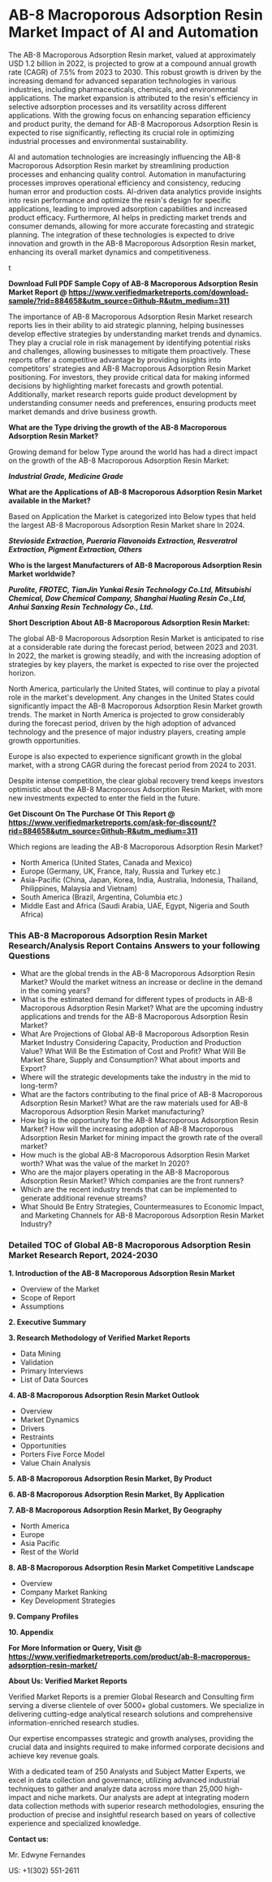 <meta name="title" content="Global AB-8 Macroporous Adsorption Resin Market Impact of AI and Automation"><meta name="description" content="The AB-8 Macroporous Adsorption Resin market, valued at approximately USD 1.2 billion in 2022, is projected to grow at a compound annual growth rate (CAGR) of 7.5% fro"><meta name="title" content="AB-8 Macroporous Adsorption Resin Market Size, Share, Scope, Trends, Growth, Opportunities, Analysis, Forecast"><h1>AB-8 Macroporous Adsorption Resin Market Impact of AI and Automation</h1><p>The AB-8 Macroporous Adsorption Resin market, valued at approximately USD 1.2 billion in 2022, is projected to grow at a compound annual growth rate (CAGR) of 7.5% from 2023 to 2030. This robust growth is driven by the increasing demand for advanced separation technologies in various industries, including pharmaceuticals, chemicals, and environmental applications. The market expansion is attributed to the resin's efficiency in selective adsorption processes and its versatility across different applications. With the growing focus on enhancing separation efficiency and product purity, the demand for AB-8 Macroporous Adsorption Resin is expected to rise significantly, reflecting its crucial role in optimizing industrial processes and environmental sustainability.</p><p>AI and automation technologies are increasingly influencing the AB-8 Macroporous Adsorption Resin market by streamlining production processes and enhancing quality control. Automation in manufacturing processes improves operational efficiency and consistency, reducing human error and production costs. AI-driven data analytics provide insights into resin performance and optimize the resin's design for specific applications, leading to improved adsorption capabilities and increased product efficacy. Furthermore, AI helps in predicting market trends and consumer demands, allowing for more accurate forecasting and strategic planning. The integration of these technologies is expected to drive innovation and growth in the AB-8 Macroporous Adsorption Resin market, enhancing its overall market dynamics and competitiveness.</p>t</p><p id="" class=""><strong>Download Full PDF Sample Copy of AB-8 Macroporous Adsorption Resin Market Report @ <a href="https://www.verifiedmarketreports.com/download-sample/?rid=884658&utm_source=Github-R&utm_medium=311" target="_blank">https://www.verifiedmarketreports.com/download-sample/?rid=884658&utm_source=Github-R&utm_medium=311</a></strong></p><p>The importance of&nbsp;AB-8 Macroporous Adsorption Resin Market research reports lies in their ability to aid strategic planning, helping businesses develop effective strategies by understanding market trends and dynamics. They play a crucial role in risk management by identifying potential risks and challenges, allowing businesses to mitigate them proactively. These reports offer a competitive advantage by providing insights into competitors' strategies and AB-8 Macroporous Adsorption Resin Market positioning. For investors, they provide critical data for making informed decisions by highlighting market forecasts and growth potential. Additionally, market research reports guide product development by understanding consumer needs and preferences, ensuring products meet market demands and drive business growth.</p><p><strong>What are the&nbsp;Type driving the growth of the AB-8 Macroporous Adsorption Resin Market?</strong></p><p id="" class="">Growing demand for below Type around the world has had a direct impact on the growth of the AB-8 Macroporous Adsorption Resin Market:</p><em><strong>Industrial Grade, Medicine Grade</strong></em></p><strong>What are the&nbsp;Applications&nbsp;of AB-8 Macroporous Adsorption Resin Market available in the Market?</strong></p><p id="" class="">Based on Application the Market is categorized into Below types that held the largest AB-8 Macroporous Adsorption Resin Market share In 2024.</p><em><strong>Stevioside Extraction, Pueraria Flavonoids Extraction, Resveratrol Extraction, Pigment Extraction, Others</strong></em></p><strong>Who is the largest Manufacturers of AB-8 Macroporous Adsorption Resin Market worldwide?</strong></p><p><em><strong>Purolite, FROTEC, TianJin Yunkai Resin Technology Co.Ltd, Mitsubishi Chemical, Dow Chemical Company, Shanghai Hualing Resin Co.,Ltd, Anhui Sanxing Resin Technology Co., Ltd.</strong></em></p><p id="" class=""><strong>Short Description About AB-8 Macroporous Adsorption Resin Market:</strong></p><p>The global AB-8 Macroporous Adsorption Resin Market is anticipated to rise at a considerable rate during the forecast period, between 2023 and 2031. In 2022, the market is growing steadily, and with the increasing adoption of strategies by key players, the market is expected to rise over the projected horizon.</p><p>North America, particularly the United States, will continue to play a pivotal role in the market's development. Any changes in the United States could significantly impact the AB-8 Macroporous Adsorption Resin Market growth trends. The market in North America is projected to grow considerably during the forecast period, driven by the high adoption of advanced technology and the presence of major industry players, creating ample growth opportunities.</p><p>Europe is also expected to experience significant growth in the global market, with a strong CAGR during the forecast period from 2024 to 2031.</p><p>Despite intense competition, the clear global recovery trend keeps investors optimistic about the AB-8 Macroporous Adsorption Resin Market, with more new investments expected to enter the field in the future.</p><p id="" class=""><strong>Get Discount On The Purchase Of This Report @ <a href="https://www.verifiedmarketreports.com/ask-for-discount/?rid=884658&utm_source=Github-R&utm_medium=311" target="_blank">https://www.verifiedmarketreports.com/ask-for-discount/?rid=884658&utm_source=Github-R&utm_medium=311</a></strong></p>Which regions are leading the AB-8 Macroporous Adsorption Resin Market?</p><ul><li>North America (United States, Canada and Mexico)</li><li>Europe (Germany, UK, France, Italy, Russia and Turkey etc.)</li><li>Asia-Pacific (China, Japan, Korea, India, Australia, Indonesia, Thailand, Philippines, Malaysia and Vietnam)</li><li>South America (Brazil, Argentina, Columbia etc.)</li><li>Middle East and Africa (Saudi Arabia, UAE, Egypt, Nigeria and South Africa)</li></ul><h3 id="" class="">This AB-8 Macroporous Adsorption Resin Market Research/Analysis Report Contains Answers to your following Questions</h3><ul><li>What are the global trends in the AB-8 Macroporous Adsorption Resin Market? Would the market witness an increase or decline in the demand in the coming years?</li><li>What is the estimated demand for different types of products in AB-8 Macroporous Adsorption Resin Market? What are the upcoming industry applications and trends for the AB-8 Macroporous Adsorption Resin Market?</li><li>What Are Projections of Global AB-8 Macroporous Adsorption Resin Market Industry Considering Capacity, Production and Production Value? What Will Be the Estimation of Cost and Profit? What Will Be Market Share, Supply and Consumption? What about imports and Export?</li><li>Where will the strategic developments take the industry in the mid to long-term?</li><li>What are the factors contributing to the final price of AB-8 Macroporous Adsorption Resin Market? What are the raw materials used for AB-8 Macroporous Adsorption Resin Market manufacturing?</li><li>How big is the opportunity for the AB-8 Macroporous Adsorption Resin Market? How will the increasing adoption of AB-8 Macroporous Adsorption Resin Market for mining impact the growth rate of the overall market?</li><li>How much is the global AB-8 Macroporous Adsorption Resin Market worth? What was the value of the market In 2020?</li><li>Who are the major players operating in the AB-8 Macroporous Adsorption Resin Market? Which companies are the front runners?</li><li>Which are the recent industry trends that can be implemented to generate additional revenue streams?</li><li>What Should Be Entry Strategies, Countermeasures to Economic Impact, and Marketing Channels for AB-8 Macroporous Adsorption Resin Market Industry?</li></ul><h3 id="" class="">Detailed TOC of Global AB-8 Macroporous Adsorption Resin Market Research Report, 2024-2030</h3><p id="" class=""><strong>1. Introduction of the AB-8 Macroporous Adsorption Resin Market</strong></p><ul><li>Overview of the Market</li><li>Scope of Report</li><li>Assumptions</li></ul><p id="" class=""><strong>2. Executive Summary</strong></p><p id="" class=""><strong>3. Research Methodology of Verified Market Reports</strong></p><ul><li>Data Mining</li><li>Validation</li><li>Primary Interviews</li><li>List of Data Sources</li></ul><p id="" class=""><strong>4. AB-8 Macroporous Adsorption Resin Market Outlook</strong></p><ul><li>Overview</li><li>Market Dynamics</li><li>Drivers</li><li>Restraints</li><li>Opportunities</li><li>Porters Five Force Model</li><li>Value Chain Analysis</li></ul><p id="" class=""><strong>5. AB-8 Macroporous Adsorption Resin Market, By Product</strong></p><p id="" class=""><strong>6. AB-8 Macroporous Adsorption Resin Market, By Application</strong></p><p id="" class=""><strong>7. AB-8 Macroporous Adsorption Resin Market, By Geography</strong></p><ul><li>North America</li><li>Europe</li><li>Asia Pacific</li><li>Rest of the World</li></ul><p id="" class=""><strong>8. AB-8 Macroporous Adsorption Resin Market Competitive Landscape</strong></p><ul><li>Overview</li><li>Company Market Ranking</li><li>Key Development Strategies</li></ul><p id="" class=""><strong>9. Company Profiles</strong></p><p id="" class=""><strong>10. Appendix</strong></p><p id="" class=""><strong>For More Information or Query, Visit @ <a href="https://www.verifiedmarketreports.com/product/ab-8-macroporous-adsorption-resin-market/" target="_blank">https://www.verifiedmarketreports.com/product/ab-8-macroporous-adsorption-resin-market/</a></strong></p><p id="" class=""><strong>About Us: Verified Market Reports</strong></p><p id="" class="">Verified Market Reports is a premier Global Research and Consulting firm serving a diverse clientele of over 5000+ global customers. We specialize in delivering cutting-edge analytical research solutions and comprehensive information-enriched research studies.</p><p id="" class="">Our expertise encompasses strategic and growth analyses, providing the crucial data and insights required to make informed corporate decisions and achieve key revenue goals.</p><p id="" class="">With a dedicated team of 250 Analysts and Subject Matter Experts, we excel in data collection and governance, utilizing advanced industrial techniques to gather and analyze data across more than 25,000 high-impact and niche markets. Our analysts are adept at integrating modern data collection methods with superior research methodologies, ensuring the production of precise and insightful research based on years of collective experience and specialized knowledge.</p><p id="" class=""><strong>Contact us:</strong></p><p id="" class="">Mr. Edwyne Fernandes</p><p id="" class="">US: +1(302) 551-2611</p>